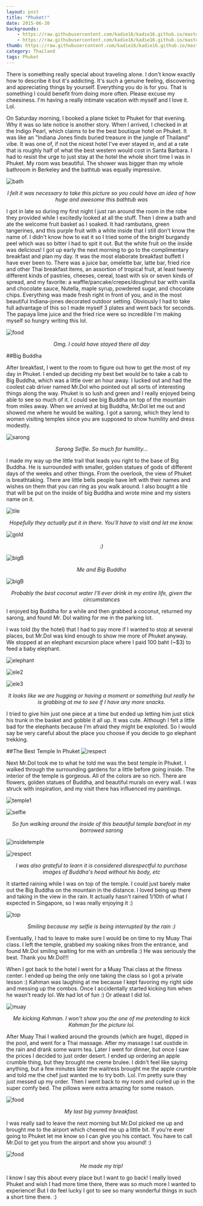 ```yaml
---
layout: post
title: "Phuket!"
date: 2015-06-30
backgrounds:
    - https://raw.githubusercontent.com/kadie16/kadie16.github.io/master/assets/images/posts/phuket/topOfTemple.jpg 
    - https://raw.githubusercontent.com/kadie16/kadie16.github.io/master/assets/images/posts/phuket/templeColor.jpg 
thumb: https://raw.githubusercontent.com/kadie16/kadie16.github.io/master/assets/images/posts/phuket/bigBuddha.jpg
category: Thailand
tags: Phuket
---
```


There is something really special about traveling alone. I don't know exactly how to describe it but it's addicting. It's such a genuine feeling, discovering and appreciating things by yourself. Everything you do is for you. That is something I could benefit from doing more often. Please excuse my cheesiness. I'm having a really intimate vacation with myself and I love it. Lol. 

On Saturday morning, I booked a plane ticket to Phuket for that evening. Why it was so late notice is another story. When I arrived, I checked in at the Indigo Pearl, which claims to be the best boutique hotel on Phuket. It was like an "Indiana Jones finds buried treasure in the jungle of Thailand" vibe. It was one of, if not the nicest hotel I've ever stayed in, and at a rate that is roughly half of what the best western would cost in Santa Barbara. I had to resist the urge to just stay at the hotel the whole short time I was in Phuket. 
My room was beautiful. The shower was bigger than my whole bathroom in Berkeley and the bathtub was equally impressive.

![bath](https://github.com/kadie16/kadie16.github.io/raw/master/assets/images/posts/phuket/bathPerspective.jpg) _<center>I felt it was necessary to take this picture so you could have an idea of how huge and awesome this bathtub was</center>_

I got in late so during my first night I just ran around the room in the robe they provided while I excitedly looked at all the stuff. Then I drew a bath and ate the welcome fruit basket as I soaked. It had rambutans, green tangerines, and this purple fruit with a white inside that I still don't know the name of. I didn't know how to eat it so I tried some of the bright burgandy peel which was so bitter I had to spit it out. But the white fruit on the inside was delicious! 
I got up early the next morning to go to the complimentary breakfast and plan my day. It was the most elaborate breakfast buffett I have ever been to. There was a juice bar, omelette bar, latte bar, fried rice and other Thai breakfast items, an assortion of tropical fruit, at least twenty different kinds of pastries, cheeses, cereal, toast with six or seven kinds of spread, and my favorite: a waffle/pancake/crepes/doughnut bar with vanilla and chocolate sauce, Nutella, maple syrup, powdered sugar, and chocolate chips. Everything was made fresh right in front of you, and in the most beautiful Indiana-jones decorated outdoor setting. Obviously I had to take full advantage of this so I made myself 3 plates and went back for seconds. The papaya lime juice and the fried rice were so incredible I'm making myself so hungry writing this lol. 

![food](https://github.com/kadie16/kadie16.github.io/raw/master/assets/images/posts/phuket/brekkie1.jpg) _<center>Omg. I could have stayed there all day</center>_

##Big Buddha

After breakfast, I went to the room to figure out how to get the most of my day in Phuket. I ended up deciding my best bet would be to take a cab to Big Buddha, which was a little over an hour away. I lucked out and had the coolest cab driver named Mr.Dol who pointed out all sorts of interesting things along the way. Phuket is so lush and green and I really enjoyed being able to see so much of it. I could see big Buddha on top of the mountain from miles away. 
When we arrived at big Buddha, Mr.Dol let me out and showed me where he would be waiting. I got a sarong, which they lend to women visiting temples since you are supposed to show humility and dress modestly.  

![sarong](https://github.com/kadie16/kadie16.github.io/raw/master/assets/images/posts/phuket/sarongSelfie.jpg) _<center>Sarong Selfie. So much for humility... </center>_

I made my way up the little trail that leads you right to the base of Big Buddha. He is surrounded with smaller, golden statues of gods of different days of the weeks and other things. From the overlook, the view of Phuket is breathtaking. There are little bells people have left with their names and wishes on them that you can ring as you walk around. I also bought a tile that will be put on the inside of big Buddha and wrote mine and my sisters name on it.

![tile](https://github.com/kadie16/kadie16.github.io/raw/master/assets/images/posts/phuket/tile.jpg) _<center>Hopefully they actually put it in there. You'll have to visit and let me know. </center>_

![gold](https://github.com/kadie16/kadie16.github.io/raw/master/assets/images/posts/phuket/goldBuddha.jpg) _<center> :) </center>_

![bigB](https://github.com/kadie16/kadie16.github.io/raw/master/assets/images/posts/phuket/bigBuddha.jpg) _<center>Me and Big Buddha</center>_

![bigB](https://github.com/kadie16/kadie16.github.io/raw/master/assets/images/posts/phuket/buddhaCoco.jpg) _<center>Probably the best coconut water I'll ever drink in my entire life, given the circumstances</center>_

I enjoyed big Buddha for a while and then grabbed a coconut, returned my sarong, and found Mr. Dol waiting for me in the parking lot. 

I was told (by the hotel) that I had to pay more if I wanted to stop at several places, but Mr.Dol was kind enough to show me more of Phuket anyway. We stopped at an elephant excursion place where I paid 100 baht (~$3) to feed a baby elephant. 

![elephant](https://github.com/kadie16/kadie16.github.io/raw/master/assets/images/posts/phuket/ele1.jpg) _<center></center>_

![ele2](https://github.com/kadie16/kadie16.github.io/raw/master/assets/images/posts/phuket/ele2.jpg) _<center></center>_

![ele3](https://github.com/kadie16/kadie16.github.io/raw/master/assets/images/posts/phuket/ele3.jpg) _<center>It looks like we are hugging or having a moment or something but really he is grabbing at me to see if I have any more snacks.</center>_

I tried to give him just one piece at a time but ended up letting him just stick his trunk in the basket and gobble it all up. It was cute. Although I felt a little bad for the elephants because I'm afraid they might be exploited. So I would say be very careful about the place you choose if you decide to go elephant trekking. 

##The Best Temple In Phuket
![respect](https://github.com/kadie16/kadie16.github.io/raw/master/assets/images/posts/phuket/templePano.jpg) _<center></center>_

Next Mr.Dol took me to what he told me was the best temple in Phuket. I walked through the surrounding gardens for a little before going inside. The interior of the temple is gorgeous. All of the colors are so rich. There are flowers, golden statues of Buddha, and beautiful murals on every wall. I was struck with inspiration, and my visit there has influenced my paintings.

![temple1](https://github.com/kadie16/kadie16.github.io/raw/master/assets/images/posts/phuket/temple1.jpg) _<center></center>_

![selfie](https://github.com/kadie16/kadie16.github.io/raw/master/assets/images/posts/phuket/insideTemple.jpg) _<center>So fun walking around the inside of this beautiful temple barefoot in my borrowed sarong</center>_

![insidetemple](https://github.com/kadie16/kadie16.github.io/raw/master/assets/images/posts/phuket/insideTemple2.jpg) _<center></center>_

![respect](https://github.com/kadie16/kadie16.github.io/raw/master/assets/images/posts/phuket/respectBuddha.jpg) _<center>I was also grateful to learn it is considered disrespectful to purchase images of Buddha's head without his body, etc</center>_

It started raining while I was on top of the temple. I could just barely make out the Big Buddha on the mountain in the distance. I loved being up there and taking in the view in the rain. It actually hasn't rained 1/10th of what I expected in Singapore, so I was really enjoying it :) 

![top](https://github.com/kadie16/kadie16.github.io/raw/master/assets/images/posts/phuket/rainySmile.jpg) _<center>Smiling because my selfie is being interrupted by the rain :)</center>_

Eventually, I had to leave to make sure I would be on time to my Muay Thai class. I left the temple, grabbed my soaking nikes from the entrance, and found Mr.Dol smiling waiting for me with an umbrella :) He was seriously the best. Thank you Mr.Dol!!! 

When I got back to the hotel I went for a Muay Thai class at the fitness center. I ended up being the only one taking the class so I got a private lesson :) Kahman was laughing at me because I kept favoring my right side and messing up the combos. Once I accidentally started kicking him when he wasn't ready lol. We had lot of fun :) Or atleast I did lol. 

![muay](https://github.com/kadie16/kadie16.github.io/raw/master/assets/images/posts/phuket/realKick.jpg) _<center>Me kicking Kahman. I won't show you the one of me pretending to kick Kahman for the picture lol.</center>_

After Muay Thai I walked around the grounds (which are huge), dipped in the pool, and went for a Thai massage. After my massage I sat oustide in the rain and drank some warm tea. Later I went for dinner, but once I saw the prices I decided to just order desert. I ended up ordering an apple crumble thing, but they brought me creme brulee. I didn't feel like saying anything, but a few minutes later the waitress brought me the apple crumble and told me the chef just wanted me to try both. Lol. I'm pretty sure they just messed up my order. Then I went back to my room and curled up in the super comfy bed. The pillows were extra amazing for some reason. 

![food](https://github.com/kadie16/kadie16.github.io/raw/master/assets/images/posts/phuket/Brekkie2.jpg) _<center>My last big yummy breakfast.</center>_

I was really sad to leave the next morning but Mr.Dol picked me up and brought me to the airport which cheered me up a little bit. If you're ever going to Phuket let me know so I can give you his contact. You have to call Mr.Dol to get you from the airport and show you around! :)

![food](https://github.com/kadie16/kadie16.github.io/raw/master/assets/images/posts/phuket/mrDol.jpg) _<center>He made my trip!</center>_

I know I say this about every place but I want to go back! I really loved Phuket and wish I had more time there, there was so much more I wanted to experience! But I do feel lucky I got to see so many wonderful things in such a short time there. :)
